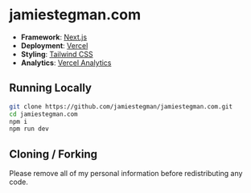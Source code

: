 # jamiestegman.com

-   **Framework**: [Next.js](https://nextjs.org/)
-   **Deployment**: [Vercel](https://vercel.com)
-   **Styling**: [Tailwind CSS](https://tailwindcss.com)
-   **Analytics**: [Vercel Analytics](https://vercel.com/analytics)

## Running Locally

```bash
git clone https://github.com/jamiestegman/jamiestegman.com.git
cd jamiestegman.com
npm i
npm run dev
```

## Cloning / Forking

Please remove all of my personal information before redistributing any code.
